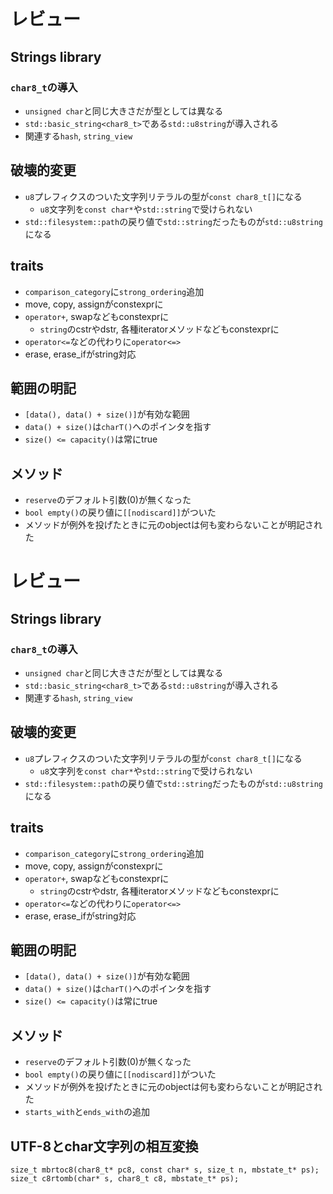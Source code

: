 # レビュー

## Strings library

### `char8_t`の導入
- `unsigned char`と同じ大きさだが型としては異なる
- `std::basic_string<char8_t>`である`std::u8string`が導入される
- 関連する`hash`, `string_view`

## 破壊的変更
- `u8`プレフィクスのついた文字列リテラルの型が`const char8_t[]`になる
  - `u8`文字列を`const char*`や`std::string`で受けられない
- `std::filesystem::path`の戻り値で`std::string`だったものが`std::u8string`になる

## traits
- `comparison_category`に`strong_ordering`追加
- move, copy, assignがconstexprに
- `operator+`, swapなどもconstexprに
  - `string`のcstrやdstr, 各種iteratorメソッドなどもconstexprに
- `operator<=`などの代わりに`operator<=>`
- erase, erase_ifがstring対応

## 範囲の明記

- `[data(), data() + size()]`が有効な範囲
- `data() + size()`は`charT()`へのポインタを指す
- `size() <= capacity()`は常にtrue

## メソッド
- `reserve`のデフォルト引数(0)が無くなった
- `bool empty()`の戻り値に`[[nodiscard]]`がついた
- メソッドが例外を投げたときに元のobjectは何も変わらないことが明記された
# レビュー

## Strings library

### `char8_t`の導入
- `unsigned char`と同じ大きさだが型としては異なる
- `std::basic_string<char8_t>`である`std::u8string`が導入される
- 関連する`hash`, `string_view`

## 破壊的変更
- `u8`プレフィクスのついた文字列リテラルの型が`const char8_t[]`になる
  - `u8`文字列を`const char*`や`std::string`で受けられない
- `std::filesystem::path`の戻り値で`std::string`だったものが`std::u8string`になる

## traits
- `comparison_category`に`strong_ordering`追加
- move, copy, assignがconstexprに
- `operator+`, swapなどもconstexprに
  - `string`のcstrやdstr, 各種iteratorメソッドなどもconstexprに
- `operator<=`などの代わりに`operator<=>`
- erase, erase_ifがstring対応

## 範囲の明記

- `[data(), data() + size()]`が有効な範囲
- `data() + size()`は`charT()`へのポインタを指す
- `size() <= capacity()`は常にtrue

## メソッド
- `reserve`のデフォルト引数(0)が無くなった
- `bool empty()`の戻り値に`[[nodiscard]]`がついた
- メソッドが例外を投げたときに元のobjectは何も変わらないことが明記された
- `starts_with`と`ends_with`の追加

## UTF-8とchar文字列の相互変換

```
size_t mbrtoc8(char8_t* pc8, const char* s, size_t n, mbstate_t* ps);
size_t c8rtomb(char* s, char8_t c8, mbstate_t* ps);
```
